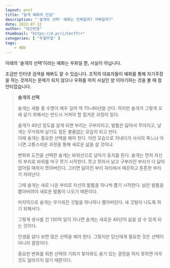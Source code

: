```yaml
---
layout: post 
title: "솔개 예화의 진실"
description: "'솔개의 선택' 예화는 진짜일까? 가짜일까?"
date: 2022-07-12
author: "야근반장"
thumbnail: "https://d.pr/i/Cmr7Yr+"
categories: [ "주절주절" ]
tags:
    - 예화
---
```


아래의 '솔개의 선택'이라는 예화는 우화일 뿐, 사실이 아닙니다.

조금만 인터넷 검색을 해봐도 알 수 있습니다. 조직의 대표자들이 예화를 통해 자기주장을 하는 것까지는 문제가 되지 않으나 우화를 마치 사실인 양 이야기하는 것을 볼 때 참 안타깝습니다.

> **솔개의 선택**
> 
> 솔개는 새들 중 수명이 매우 길어 약 70~80년을 산다. 하지만 솔개가 그렇게 오래 살기 위해서는 반드시 거쳐야 할 힘겨운 과정이 있다.
> 
> 솔개가 40년 정도를 살게 되면 부리는 구부러지고, 발톱은 닳아서 무뎌지고, 날개는 무거워져 날기도 힘든 볼품없는 모습이 되고 만다.  
> 이때 솔개는 중요한 선택을 해야 한다. 이런 모습으로 지내다가 서서히 죽느냐 아니면 고통스러운 과정을 통해 새로운 삶을 살 것이냐. 
> 
> 변화와 도전을 선택한 솔개는 바위산으로 날아가 둥지를 튼다. 
> 솔개는 먼저 자신의 부리로 바위를 마구 쪼기 시작한다. 쪼고 쪼아서 낡고 구부러진 부리가 다 닳아 없어질 때까지 쪼아버린다. 
> 그러면 닳아진 부리 자리에서 매끈하고 튼튼한 부리가 자라난다.
> 
> 그때 솔개는 새로 나온 부리로 자신의 발톱을 하나씩 뽑기 시작한다. 낡은 발톱을 뽑아버려야 새로운 발톱이 나오기 때문이다.
> 
> 마지막으로 솔개는 무거워진 깃털을 하나하나 뽑아버린다.
> 새 깃털이 나도록 하기 위해서다.
> 
> 그렇게 생사를 건 130여 일이 지나면 솔개는 새로운 40년의 삶을 살 수 있게 되는 것이다.
> 
> 인생을 살다 보면 많은 선택을 해야 한다. 그렇지만 당신에게 필요한 것은 선택이 아니라 결정이다.
> 
> 중요한 변화를 위한 선택의 기회가 찾아와도 용기 있는 결정을 하지 못하면 아무것도 달라지지 않기 때문이다.



